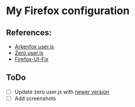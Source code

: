 # My Firefox configuration

## References:
- [Arkenfox user.js](https://github.com/arkenfox/user.js)
- [Zero user.js](https://pastebin.com/2gJtp1im)
- [Firefox-UI-Fix](https://github.com/black7375/Firefox-UI-Fix)

## ToDo
- [ ] Update zero user.js with [newer version](https://pastebin.com/UHHnJ608)
- [ ] Add screenshots
